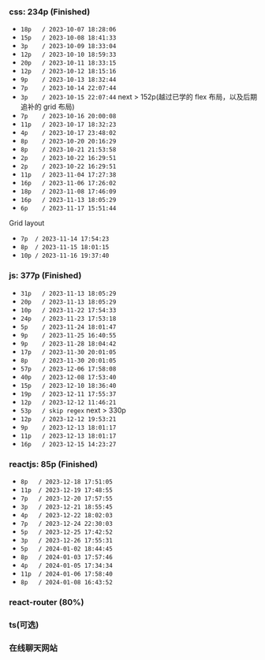 ### css: 234p (Finished)
- `18p   / 2023-10-07 18:28:06`
- `15p   / 2023-10-08 18:41:33`
- `3p    / 2023-10-09 18:33:04`
- `12p   / 2023-10-10 18:59:33`
- `20p   / 2023-10-11 18:33:15`
- `12p   / 2023-10-12 18:15:16`
- `9p    / 2023-10-13 18:32:44`
- `7p    / 2023-10-14 22:07:44`
- `3p    / 2023-10-15 22:07:44` next > 152p(越过已学的 flex 布局，以及后期追补的 grid 布局)
- `7p    / 2023-10-16 20:00:08`
- `11p   / 2023-10-17 18:32:23`
- `4p    / 2023-10-17 23:48:02`
- `8p    / 2023-10-20 20:16:29`
- `8p    / 2023-10-21 21:53:58`
- `2p    / 2023-10-22 16:29:51`
- `2p    / 2023-10-22 16:29:51`
- `11p   / 2023-11-04 17:27:38`
- `16p   / 2023-11-06 17:26:02`
- `18p   / 2023-11-08 17:46:09`
- `16p   / 2023-11-13 18:05:29`
- `6p    / 2023-11-17 15:51:44`

Grid layout
- `7p  / 2023-11-14 17:54:23`
- `8p  / 2023-11-15 18:01:15`
- `10p / 2023-11-16 19:37:40`

### js: 377p (Finished)
- `31p   / 2023-11-13 18:05:29`
- `20p   / 2023-11-13 18:05:29`
- `10p   / 2023-11-22 17:54:33`
- `24p   / 2023-11-23 17:53:18`
- `5p    / 2023-11-24 18:01:47`
- `9p    / 2023-11-25 16:40:55`
- `9p    / 2023-11-28 18:04:42`
- `17p   / 2023-11-30 20:01:05`
- `8p    / 2023-11-30 20:01:05`
- `57p   / 2023-12-06 17:58:08`
- `40p   / 2023-12-08 17:53:40`
- `15p   / 2023-12-10 18:36:40`
- `19p   / 2023-12-11 17:55:37`
- `12p   / 2023-12-12 11:46:21`
- `53p   / skip regex` next > 330p
- `12p   / 2023-12-12 19:53:21`
- `9p    / 2023-12-13 18:01:17`
- `11p   / 2023-12-13 18:01:17`
- `16p   / 2023-12-15 14:23:27`

### reactjs: 85p (Finished)
- `8p   / 2023-12-18 17:51:05`
- `11p  / 2023-12-19 17:48:55`
- `7p   / 2023-12-20 17:57:55`
- `3p   / 2023-12-21 18:55:45`
- `4p   / 2023-12-22 18:02:03`
- `7p   / 2023-12-24 22:30:03`
- `5p   / 2023-12-25 17:42:52`
- `3p   / 2023-12-26 17:55:31`
- `5p   / 2024-01-02 18:44:45`
- `8p   / 2024-01-03 17:57:46`
- `4p   / 2024-01-05 17:34:34`
- `11p  / 2024-01-06 17:58:40`
- `8p   / 2024-01-08 16:43:52`

### react-router (80%)

### ts(可选)

### 在线聊天网站